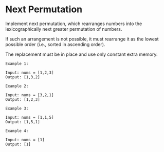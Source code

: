 # Next Permutation

Implement next permutation, which rearranges numbers into the lexicographically next greater permutation of numbers.

If such an arrangement is not possible, it must rearrange it as the lowest possible order (i.e., sorted in ascending
order).

The replacement must be in place and use only constant extra memory.

```
Example 1:

Input: nums = [1,2,3]
Output: [1,3,2]
```

```
Example 2:

Input: nums = [3,2,1]
Output: [1,2,3]
```

```
Example 3:

Input: nums = [1,1,5]
Output: [1,5,1]
```

```
Example 4:

Input: nums = [1]
Output: [1]
```
